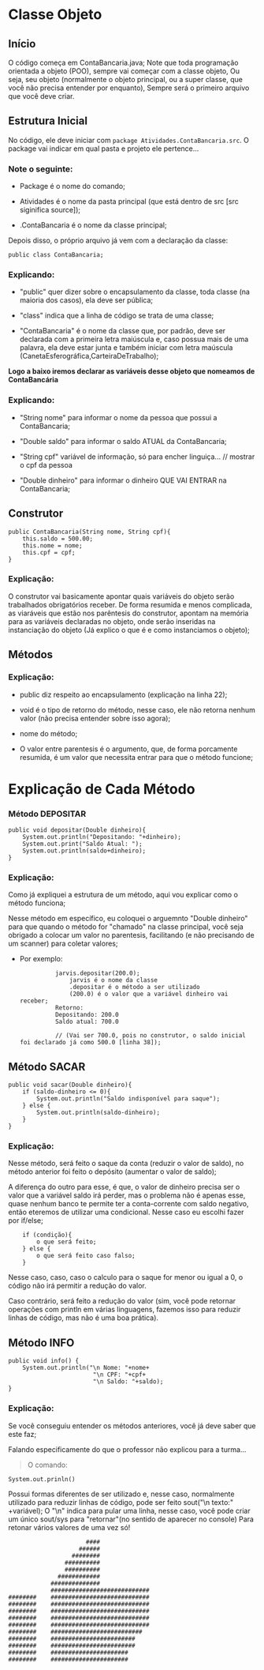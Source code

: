 # Classe Objeto

## Início
O código começa em ContaBancaria.java;
Note que toda programação orientada a objeto (POO), sempre vai começar com a classe objeto,
Ou seja, seu objeto (normalmente o objeto principal, ou a super classe, que você não precisa entender por enquanto),
Sempre será o primeiro arquivo que você deve criar.

## Estrutura Inicial
No código, ele deve iniciar com ```package Atividades.ContaBancaria.src```. O package vai indicar em qual pasta e projeto ele pertence...

### Note o seguinte:

- Package é o nome do comando;

- Atividades é o nome da pasta principal (que está dentro de src [src siginifica source]);

- .ContaBancaria é o nome da classe principal;

Depois disso, o próprio arquivo já vem com a declaração da classe:

    public class ContaBancaria;

### Explicando:

- "public" quer dizer sobre o encapsulamento da classe, toda classe (na maioria dos casos), ela deve ser pública;

- "class" indica que a linha de código se trata de uma classe;

- "ContaBancaria" é o nome da classe que, por padrão, deve ser declarada com a primeira letra maiúscula e, caso possua mais de uma palavra, ela deve estar junta e também iniciar com letra maúscula (CanetaEsferográfica,CarteiraDeTrabalho);

**Logo a baixo iremos declarar as variáveis desse objeto que nomeamos de ContaBancária**

### Explicando:

- "String nome" para informar o nome da pessoa que possui a ContaBancaria;

- "Double saldo" para informar o saldo ATUAL da ContaBancaria;

- "String cpf" variável de informação, só para encher linguiça... // mostrar o cpf da pessoa

- "Double dinheiro" para informar o dinheiro QUE VAI ENTRAR na ContaBancaria;

## Construtor
    public ContaBancaria(String nome, String cpf){
        this.saldo = 500.00;
        this.nome = nome;
        this.cpf = cpf;
    }

### Explicação:

O construtor vai basicamente apontar quais variáveis do objeto serão trabalhados obrigatórios receber. De forma resumida e menos complicada, as viaráveis que estão nos parêntesis do construtor, apontam na memória para as variáveis declaradas no objeto, onde serão inseridas na instanciação do objeto (Já explico o que é e como instanciamos o objeto);

## Métodos
### Explicação:

- public diz respeito ao encapsulamento (explicação na linha 22);

- void é o tipo de retorno do método, nesse caso, ele não retorna nenhum valor (não precisa entender sobre isso agora);

- nome do método;

- O valor entre parentesis é o argumento, que, de forma porcamente resumida, é um valor que necessita entrar para que o método funcione;

# Explicação de Cada Método

### Método DEPOSITAR
    public void depositar(Double dinheiro){
        System.out.println("Depositando: "+dinheiro);
        System.out.print("Saldo Atual: ");
        System.out.println(saldo+dinheiro);
    }

### Explicação:

Como já expliquei a estrutura de um método, aqui vou explicar como o método funciona;

Nesse método em específico, eu coloquei o arguemnto "Double dinheiro" para que quando o método for "chamado" na classe principal, você seja obrigado a colocar um valor no parentesis, facilitando (e não precisando de um scanner) para coletar valores;

- Por exemplo:

                jarvis.depositar(200.0);
                    jarvis é o nome da classe
                    .depositar é o método a ser utilizado
                    (200.0) é o valor que a variável dinheiro vai receber;
                Retorno:
                Depositando: 200.0
                Saldo atual: 700.0

                // (Vai ser 700.0, pois no construtor, o saldo inicial foi declarado já como 500.0 [linha 38]);

## Método SACAR
    public void sacar(Double dinheiro){
        if (saldo-dinheiro <= 0){
            System.out.println("Saldo indisponível para saque");
        } else {
            System.out.println(saldo-dinheiro);
        }
    }

### Explicação:
Nesse método, será feito o saque da conta (reduzir o valor de saldo), no método anterior foi feito o depósito (aumentar o valor de saldo);

A diferença do outro para esse, é que, o valor de dinheiro precisa ser o valor que a variável saldo irá perder, mas o problema não é apenas esse, quase nenhum banco te permite ter a conta-corrente com saldo negativo, então eteremos de utilizar uma condicional. Nesse caso eu escolhi fazer por if/else;

        if (condição){
            o que será feito;
        } else {
            o que será feito caso falso;
        }

Nesse caso, caso, caso o calculo para o saque for menor ou igual a 0, o código não irá permitir a redução do valor.

Caso contrário, será feito a redução do valor (sim, você pode retornar operações com println em várias linguagens, fazemos isso para reduzir linhas de código, mas não é uma boa prática).


## Método INFO

    public void info() {
        System.out.println("\n Nome: "+nome+
                            "\n CPF: "+cpf+
                            "\n Saldo: "+saldo);
    }

### Explicação:
Se você conseguiu entender os métodos anteriores, você já deve saber que este faz;

Falando especificamente do que o professor não explicou para a turma...

> O comando:

    System.out.prinln()
Possui formas diferentes de ser utilizado e, nesse caso, normalmente utilizado para reduzir linhas de código,
            pode ser feito sout("\n texto:" +variável);
            O "\n" indica para pular uma linha, nesse caso, você pode criar um único sout/sys para "retornar"(no sentido de aparecer no console)
            Para retonar vários valores de uma vez só!

                          ####
                        ######
                      ########
                    ##########
                    ##########
                  ############
                ##############
                ############################
    ########    ############################
    ########    ############################
    ########    ############################
    ########    ############################
    ########    ############################
    ########    ##########################
    ########    ########################
    ########    ########################
    ########    ######################
    ########    ######################
